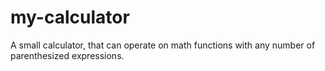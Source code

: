 # my-calculator
A small calculator, that can operate on math functions with any number of parenthesized expressions.
